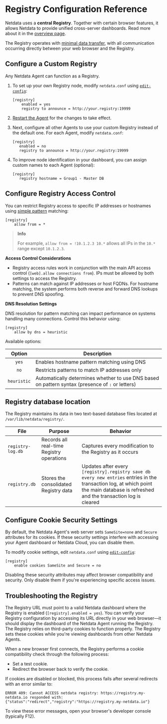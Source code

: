 # Registry Configuration Reference

Netdata uses a **central Registry**. Together with certain browser features, it allows Netdata to provide unified cross-server dashboards. Read more about it in the [overview page](/src/registry/README.md).

The Registry operates with [minimal data transfer](/src/registry/README.md#communication-with-the-registry), with all communication occurring directly between your web browser and the Registry.

## Configure a Custom Registry

Any Netdata Agent can function as a Registry.

1. To set up your own Registry node, modify `netdata.conf` using [`edit-config`](/docs/netdata-agent/configuration/README.md#edit-a-configuration-file-using-edit-config):

   ```text
   [registry]
       enabled = yes
       registry to announce = http://your.registry:19999
   ```

2. [Restart the Agent](/docs/netdata-agent/start-stop-restart.md) for the changes to take effect.
3. Next, configure all other Agents to use your custom Registry instead of the default one. For each Agent, modify `netdata.conf`:

   ```text
   [registry]
      enabled = no
      registry to announce = http://your.registry:19999
   ```

4. To improve node identification in your dashboard, you can assign custom names to each Agent (optional):

   ```text
   [registry]
      registry hostname = Group1 - Master DB
   ```

## Configure Registry Access Control

You can restrict Registry access to specific IP addresses or hostnames using [simple pattern](/src/libnetdata/simple_pattern/README.md) matching:

```text
[registry]
    allow from = *
```

> **Info**
>
> For example, `allow from = !10.1.2.3 10.*` allows all IPs in the `10.*` range except `10.1.2.3`.

**Access Control Considerations**

- Registry access rules work in conjunction with the main API access control (`[web].allow connections from`). IPs must be allowed by both settings to access the Registry.
- Patterns can match against IP addresses or host FQDNs. For hostname matching, the system performs both reverse and forward DNS lookups to prevent DNS spoofing.

**DNS Resolution Settings**

DNS resolution for pattern matching can impact performance on systems handling many connections. Control this behavior using:

```text
[registry]
    allow by dns = heuristic
```

Available options:

|   Option    | Description                                                                                      |
|:-----------:|--------------------------------------------------------------------------------------------------|
|    `yes`    | Enables hostname pattern matching using DNS                                                      |
|    `no`     | Restricts patterns to match IP addresses only                                                    |
| `heuristic` | Automatically determines whether to use DNS based on pattern syntax (presence of `:` or letters) |

## Registry database location

The Registry maintains its data in two text-based database files located at `/var/lib/netdata/registry/`.

| File              | Purpose                                   | Behavior                                                                                                                                                                             |
|-------------------|-------------------------------------------|--------------------------------------------------------------------------------------------------------------------------------------------------------------------------------------|
| `registry-log.db` | Records all real-time Registry operations | Captures every modification to the Registry as it occurs                                                                                                                             |
| `registry.db`     | Stores the consolidated Registry data     | Updates after every `[registry].registry save db every new entries` entries in the transaction log, at which point the main database is refreshed and the transaction log is cleared |

## Configure Cookie Security Settings

By default, the Netdata Agent's web server sets `SameSite=none` and `Secure` attributes for its cookies. If these security settings interfere with accessing your Agent dashboard or Netdata Cloud, you can disable them.

To modify cookie settings, edit `netdata.conf` using [`edit-config`](/docs/netdata-agent/configuration/README.md#edit-a-configuration-file-using-edit-config):

```text
[registry]
    enable cookies SameSite and Secure = no
```

Disabling these security attributes may affect browser compatibility and security. Only disable them if you're experiencing specific access issues.

## Troubleshooting the Registry

The Registry URL must point to a valid Netdata dashboard where the Registry is enabled (`[registry].enabled = yes`). You can verify your Registry configuration by accessing its URL directly in your web browser—it should display the dashboard of the Netdata Agent running the Registry.
The Registry relies on third-party cookies to function properly. The Registry sets these cookies while you're viewing dashboards from other Netdata Agents.

When a new browser first connects, the Registry performs a cookie compatibility check through the following process:

- Set a test cookie.
- Redirect the browser back to verify the cookie.

If cookies are disabled or blocked, this process fails after several redirects with an error similar to:

```text
ERROR 409: Cannot ACCESS netdata registry: https://registry.my-netdata.io responded with: {"status":"redirect","registry":"https://registry.my-netdata.io"}
```

To view these error messages, open your browser's developer console (typically F12).
